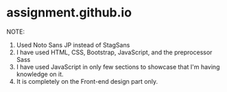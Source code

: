 # assignment.github.io
NOTE: 
1. Used Noto Sans JP instead of StagSans
2. I have used HTML, CSS, Bootstrap, JavaScript, and the preprocessor Sass
3. I have used JavaScript in only few sections to showcase that I'm having knowledge on it.
4. It is completely on the Front-end design part only.
